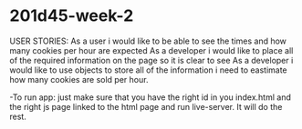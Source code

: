 # 201d45-week-2
USER STORIES:
As a user i would like to be able to see the times and how many cookies per hour are expected
As a developer i would like to place all of the required information on the page so it is clear to see
As a developer i would like to use objects to store all of the information i need to eastimate how many cookies are sold per hour.



-To run app: just make sure that you have the right id in you index.html and the right js page linked to the html page and run live-server. It will do the rest.